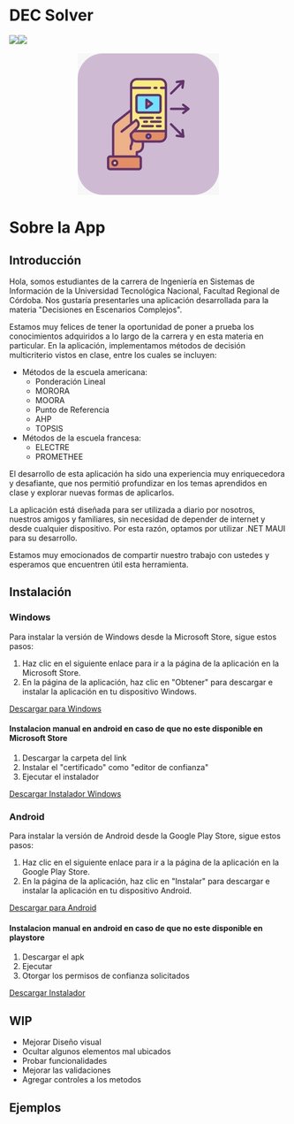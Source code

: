 # DEC Solver
![](https://img.shields.io/github/release/pandao/editor.md.svg)![](https://img.shields.io/github/stars/pandao/editor.md.svg)
<p align="center">
  <img src="https://github.com/Rusgo/DECSolver/blob/main/WhatsApp%20Image%202024-06-28%20at%2013.09.55.jpeg" alt="Descripción de la imagen">


# Sobre la App

## Introducción
Hola, somos estudiantes de la carrera de Ingeniería en Sistemas de Información de la Universidad Tecnológica Nacional, Facultad Regional de Córdoba. Nos gustaría presentarles una aplicación desarrollada para la materia "Decisiones en Escenarios Complejos".

Estamos muy felices de tener la oportunidad de poner a prueba los conocimientos adquiridos a lo largo de la carrera y en esta materia en particular. En la aplicación, implementamos métodos de decisión multicriterio vistos en clase, entre los cuales se incluyen:

- Métodos de la escuela americana:
	- Ponderación Lineal
	- MORORA
	- MOORA
	- Punto de Referencia
	- AHP
	- TOPSIS
- Métodos de la escuela francesa:
	- ELECTRE
	- PROMETHEE

El desarrollo de esta aplicación ha sido una experiencia muy enriquecedora y desafiante, que nos permitió profundizar en los temas aprendidos en clase y explorar nuevas formas de aplicarlos.

La aplicación está diseñada para ser utilizada a diario por nosotros, nuestros amigos y familiares, sin necesidad de depender de internet y desde cualquier dispositivo. Por esta razón, optamos por utilizar .NET MAUI para su desarrollo.

Estamos muy emocionados de compartir nuestro trabajo con ustedes y esperamos que encuentren útil esta herramienta.

## Instalación 
### Windows

Para instalar la versión de Windows desde la Microsoft Store, sigue estos pasos:
1. Haz clic en el siguiente enlace para ir a la página de la aplicación en la Microsoft Store.
2. En la página de la aplicación, haz clic en "Obtener" para descargar e instalar la aplicación en tu dispositivo Windows.

[Descargar para Windows](#)

#### Instalacion manual en android en caso de que no este disponible en Microsoft Store
1. Descargar la carpeta del link
2. Instalar el "certificado" como "editor de confianza"
3. Ejecutar el instalador
   
[Descargar Instalador Windows](https://github.com/Rusgo/DECSolver/tree/main/Instaladores/Windows)

### Android

Para instalar la versión de Android desde la Google Play Store, sigue estos pasos:
1. Haz clic en el siguiente enlace para ir a la página de la aplicación en la Google Play Store.
2. En la página de la aplicación, haz clic en "Instalar" para descargar e instalar la aplicación en tu dispositivo Android.

[Descargar para Android](#)

#### Instalacion manual en android en caso de que no este disponible en playstore
1. Descargar el apk
2. Ejecutar
3. Otorgar los permisos de confianza solicitados
   
[Descargar Instalador](https://github.com/Rusgo/DECSolver/tree/main/Instaladores/Android)
## WIP
- Mejorar Diseño visual
- Ocultar algunos elementos mal ubicados
- Probar funcionalidades
- Mejorar las validaciones
- Agregar controles a los metodos

## Ejemplos




